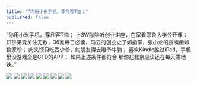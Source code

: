 ```yaml
---
title: "“你用小米手机，穿凡客T恤；"
published: false
---
```

“你用小米手机，穿凡客T恤；
上3W咖啡听创业讲座，在家看耶鲁大学公开课；
知乎果壳关注无数，36氪每日必读，马云的创业史了如指掌，张小龙的贪嗔痴如数家珍；
肉夹馍只吃西少爷，约朋友得去雕爷牛腩；
喜欢Kindle胜过iPad，手机里没游戏全是GTD的APP；
如果上述条件都符合
那你在北京应该还在每天乘地铁。”

![](./1.jpg)
![](./2.jpg)
![](./3.jpg)
![](./4.jpg)
![](./5.jpg)
![](./6.jpg)
![](./7.jpg)
![](./8.jpg)
![](./9.jpg)
